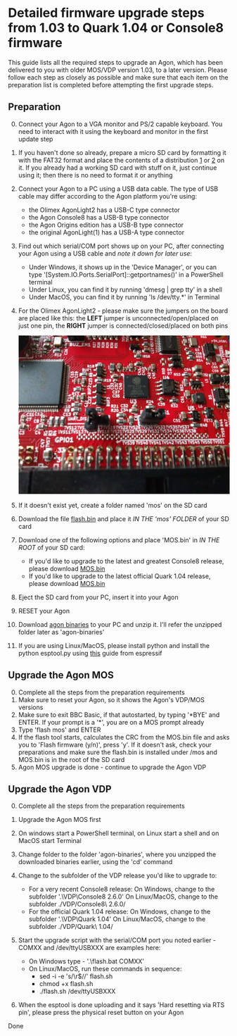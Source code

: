 # Detailed firmware upgrade steps from 1.03 to Quark 1.04 or Console8 firmware

This guide lists all the required steps to upgrade an Agon, which has been delivered to you with older MOS/VDP version 1.03, to a later version.
Please follow each step as closely as possible and make sure that each item on the preparation list is completed before attempting the first upgrade steps.

## Preparation
0. Connect your Agon to a VGA monitor and PS/2 capable keyboard. You need to interact with it using the keyboard and monitor in the first update step
1. If you haven't done so already, prepare a micro SD card by formatting it with the FAT32 format and place the contents of a distribution [1](https://agonmite.gluonspace.com/) or [2](https://github.com/tomm/popup-mos) on it. If you already had a working SD card with stuff on it, just continue using it; then there is no need to format it or anything
2. Connect your Agon to a PC using a USB data cable. The type of USB cable may differ according to the Agon platform you're using: 
	- the Olimex AgonLight2 has a USB-C type connector
	- the Agon Console8 has a USB-B type connector
	- the Agon Origins edition has a USB-B type connector
	- the original AgonLight(1) has a USB-A type connector
3. Find out which serial/COM port shows up on your PC, after connecting your Agon using a USB cable and <em>note it down for later use</em>:
	- Under Windows, it shows up in the 'Device Manager', or you can type '[System.IO.Ports.SerialPort]::getportnames()' in a PowerShell terminal
	- Under Linux, you can find it by running 'dmesg | grep tty' in a shell
	- Under MacOS, you can find it by running 'ls /dev/tty.*' in Terminal
4. For the Olimex AgonLight2 - please make sure the jumpers on the board are placed like this: the **LEFT** jumper is unconnected/open/placed on just one pin, the **RIGHT** jumper is connected/closed/placed on both pins

	![detail](images/jumpers.webp)

5. If it doesn't exist yet, create a folder named 'mos' on the SD card 
6. Download the file [flash.bin](https://github.com/envenomator/agon-flash/releases/download/v1.6/flash.bin) and place it <em>IN THE 'mos' FOLDER</em> of your SD card
7. Download one of the following options and place 'MOS.bin' in <em>IN THE ROOT</em> of your SD card:
	- If you'd like to upgrade to the latest and greatest Console8 release, please download [MOS.bin](https://github.com/AgonConsole8/agon-mos/releases/latest/download/MOS.bin)
	- If you'd like to upgrade to the latest official Quark 1.04 release, please download [MOS.bin](https://github.com/breakintoprogram/agon-mos/releases/download/v1.04/MOS.bin)
8. Eject the SD card from your PC, insert it into your Agon
9. RESET your Agon
10. Download [agon binaries](https://github.com/envenomator/envenomator.github.io/archive/refs/heads/master.zip) to your PC and unzip it. I'll refer the unzipped folder later as 'agon-binaries'
11. If you are using Linux/MacOS, please install python and install the python esptool.py using [this](https://docs.espressif.com/projects/esptool/en/latest/esp32/) guide from espressif

## Upgrade the Agon MOS
0. Complete all the steps from the preparation requirements
1. Make sure to reset your Agon, so it shows the Agon's VDP/MOS versions
2. Make sure to exit BBC Basic, if that autostarted, by typing '*BYE' and ENTER. If your prompt is a '\*', you are on a MOS prompt already
3. Type 'flash mos' and ENTER
4. If the flash tool starts, calculates the CRC from the MOS.bin file and asks you to 'Flash firmware (y/n)', press 'y'. If it doesn't ask, check your preparations and make sure the flash.bin is installed under /mos and MOS.bin is in the root of the SD card
5. Agon MOS upgrade is done - continue to upgrade the Agon VDP

## Upgrade the Agon VDP
0. Complete all the steps from the preparation requirements
1. Upgrade the Agon MOS first
2. On windows start a PowerShell terminal, on Linux start a shell and on MacOS start Terminal
3. Change folder to the folder 'agon-binaries', where you unzipped the downloaded binaries earlier, using the 'cd' command
4. Change to the subfolder of the VDP release you'd like to upgrade to:
	- For a very recent Console8 release: On Windows, change to the subfolder '.\VDP\Console8 2.6.0\'
	On Linux/MacOS, change to the subfolder ./VDP/Console8\ 2.6.0/
	- For the official Quark 1.04 release: On Windows, change to the subfolder '.\VDP\Quark 1.04\'
	On Linux/MacOS, change to the subfolder ./VDP/Quark\ 1.04/

5. Start the upgrade script with the serial/COM port you noted earlier - COMXX and /dev/ttyUSBXXX are examples here:
	- On Windows type - '.\flash.bat COMXX'
	- On Linux/MacOS, run these commands in sequence:
		- sed -i -e 's/\r$//' flash.sh
		- chmod +x flash.sh
		- ./flash.sh /dev/ttyUSBXXX
6. When the esptool is done uploading and it says 'Hard resetting via RTS pin', please press the physical reset button on your Agon

Done